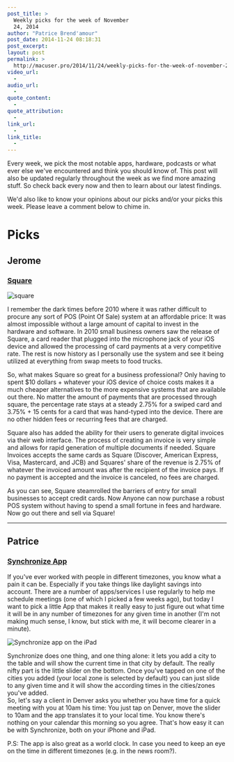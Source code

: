 ```yaml
---
post_title: >
  Weekly picks for the week of November
  24, 2014
author: "Patrice Brend'amour"
post_date: 2014-11-24 08:18:31
post_excerpt:
layout: post
permalink: >
  http://macuser.pro/2014/11/24/weekly-picks-for-the-week-of-november-24-2014/
video_url:
  - 
audio_url:
  - 
quote_content:
  - 
quote_attribution:
  - 
link_url:
  - 
link_title:
  - 
---
```



Every week, we pick the most notable apps, hardware, podcasts or what ever else we've encountered and think you should know of. This post will also be updated regularly throughout the week as we find more amazing stuff. So check back every now and then to learn about our latest findings.

We'd also like to know your opinions about our picks and/or your picks this week. Please leave a comment below to chime in.

# Picks

## Jerome

### [Square](https://squareup.com "link to the square site")

![square][square]

I remember the dark times before 2010 where it was rather difficult to procure any sort of POS (Point Of Sale) system at an affordable price:  It was almost impossible without a large amount of capital to invest in the hardware and software.  In 2010 small business owners saw the release of Square, a card reader that plugged into the microphone jack of your iOS device and allowed the processing of card payments at a very competitive rate.  The rest is now history as I personally use the system and see it being utilized at everything from swap meets to food trucks.  

So, what makes Square so great for a business professional?  Only having to spent $10 dollars + whatever your iOS device of choice costs makes it a much cheaper alternatives to the more expensive systems that are available out there.  No matter the amount of payments that are processed through square, the percentage rate stays at a steady 2.75% for a swiped card and 3.75% + 15 cents for a card that was hand-typed into the device.  There are no other hidden fees or recurring fees that are charged.  

Square also has added the ability for their users to generate digital invoices via their web interface.  The process of creating an invoice is very simple and allows for rapid generation of multiple documents if needed.  Square Invoices accepts the same cards as Square (Discover, American Express, Visa, Mastercard, and JCB) and Squares' share of the revenue is 2.75% of whatever the invoiced amount was after the recipient of the invoice pays.  If no payment is accepted and the invoice is canceled, no fees are charged.

As you can see, Square steamrolled the barriers of entry for small businesses to accept credit cards. Now Anyone can now purchase a robust POS system without having to spend a small fortune in fees and hardware.  Now go out there and sell via Square!

***

## Patrice

### [Synchronize App](https://itunes.apple.com/us/app/synchronize/id371177261?mt=8&amp;uo=4&amp;at=1l3vb3F)

If you've ever worked with people in different timezones, you know what a pain it can be. Especially if you take things like daylight savings into account. There are a number of apps/services I use regularly to help me schedule meetings (one of which I picked a few weeks ago), but today I want to pick a little App that makes it really easy to just figure out what time it will be in any number of timezones for any given time in another (I'm not making much sense, I know, but stick with me, it will become clearer in a minute).

![Synchronize app on the iPad][synchronize]

Synchronize does one thing, and one thing alone: it lets you add a city to the table and will show the current time in that city by default. The really nifty part is the little slider on the bottom. Once you've tapped on one of the cities you added (your local zone is selected by default) you can just slide to any given time and it will show the according times in the cities/zones you've added.  
So, let's say a client in Denver asks you whether you have time for a quick meeting with you at 10am his time: You just tap on Denver, move the slider to 10am and the app translates it to your local time. You know there's nothing on your calendar this morning so you agree. That's how easy it can be with Synchronize, both on your iPhone and iPad.

P.S: The app is also great as a world clock. In case you need to keep an eye on the time in different timezones (e.g. in the news room?).

[synchronize]: /wp-content/uploads/2015/01/synchronize_ipad.png "Synchronize on the iPad"
[square]: /wp-content/uploads/2014/11/img.png